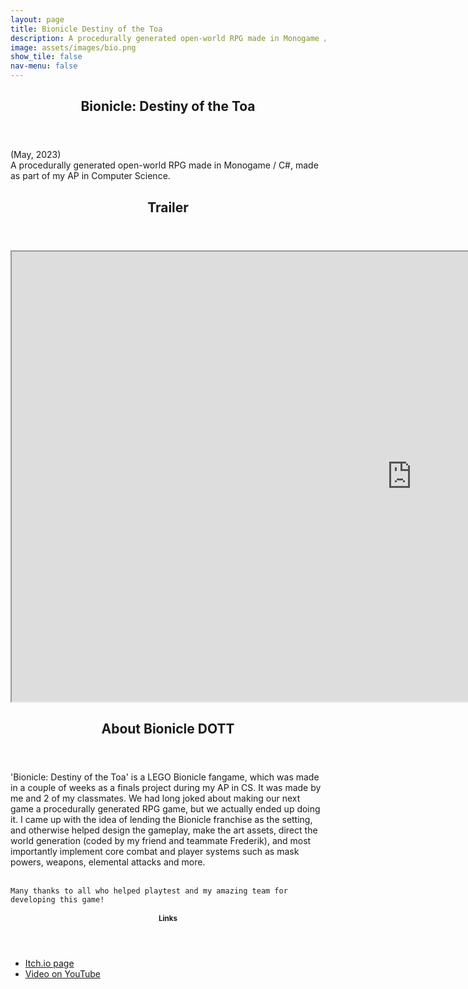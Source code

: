 ```yaml
---
layout: page
title: Bionicle Destiny of the Toa
description: A procedurally generated open-world RPG made in Monogame / C#
image: assets/images/bio.png
show_tile: false
nav-menu: false
---
```


<div id="main" class="alt">

<section id="one">
	<div class="inner">
		<header class="major">
			<h1>Bionicle: Destiny of the Toa</h1>
		</header>

<p>
    (May, 2023)<br>
    A procedurally generated open-world RPG made in Monogame / C#, made as part of my AP in Computer Science. 
<p>

<section id="two">
	<div class="inner">
		<header class="major">
			<h2>Trailer</h2>
		</header>

<p>
    <iframe width="1280" height="720"
    src = "https://www.youtube.com/embed/oL-UjJF-JFA">
    </iframe>
<p>

<section id="three">
	<div class="inner">
		<header class="major">
			<h2>About Bionicle DOTT</h2>
		</header>

<p>
    'Bionicle: Destiny of the Toa' is a LEGO Bionicle fangame, which was made in a couple of weeks as a finals project during my AP in CS. It was made by me and 2 of my classmates. We had long joked about making our next game a procedurally generated RPG game, but we actually ended up doing it. I came up with the idea of lending the Bionicle franchise as the setting, and otherwise helped design the gameplay, make the art assets, direct the world generation (coded by my friend and teammate Frederik), and most importantly implement core combat and player systems such as mask powers, weapons, elemental attacks and more.<br><br>

    Many thanks to all who helped playtest and my amazing team for developing this game!
<p>

<section id="two">
	<div class="inner">
		<header class="major">
			<h1>Links</h1>
		</header>

<ul class="actions">
<li><a href="https://ripofirm.itch.io/bionicle-destiny-of-the-toa" class="button special">Itch.io page</a></li>
<li><a href="https://youtu.be/oL-UjJF-JFA" class="button special">Video on YouTube</a></li>
</ul>   

